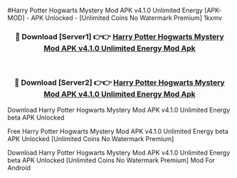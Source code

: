 #Harry Potter Hogwarts Mystery Mod APK v4.1.0 Unlimited Energy [APK-MOD] - APK Unlocked - [Unlimited Coins No Watermark Premium] 1kxmv



<div align="center">

<h3>🔴 Download [Server1] 👉👉 <a href="https://momento.my/?title=Harry_Potter_Hogwarts_Mystery_Mod_APK_v4.1.0_Unlimited_Energy">Harry Potter Hogwarts Mystery Mod APK v4.1.0 Unlimited Energy Mod Apk</a></h3><br>

<h3>🔴 Download [Server2] 👉👉 <a href="https://momento.my/?title=Harry_Potter_Hogwarts_Mystery_Mod_APK_v4.1.0_Unlimited_Energy">Harry Potter Hogwarts Mystery Mod APK v4.1.0 Unlimited Energy Mod Apk</a></h3>
</div>



Download Harry Potter Hogwarts Mystery Mod APK v4.1.0 Unlimited Energy beta APK Unlocked

Free Harry Potter Hogwarts Mystery Mod APK v4.1.0 Unlimited Energy beta APK Unlocked [Unlimited Coins No Watermark Premium]

Download Harry Potter Hogwarts Mystery Mod APK v4.1.0 Unlimited Energy beta APK Unlocked [Unlimited Coins No Watermark Premium] Mod For Android
